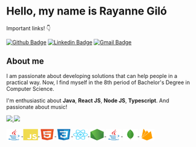 # Hello, my name is Rayanne Giló

Important links! 👇

[![Github Badge](https://img.shields.io/badge/-GitHub-000?style=flat-square&logo=Github&logoColor=white&link=https://github.com/rayannegsilva)](https://github.com/rayannegsilva)
[![Linkedin Badge](https://img.shields.io/badge/-LinkedIn-blue?style=flat-square&logo=Linkedin&logoColor=white&link=https://www.linkedin.com/in/rayanne-gil%C3%B3-da-silva-994934215/)](https://www.linkedin.com/in/rayanne-gil%C3%B3-da-silva-994934215/)
[![Gmail Badge](https://img.shields.io/badge/-Gmail-c14438?style=flat-square&logo=Gmail&logoColor=white&link=mailto:rgilodasilva@gmail.com)](mailto:rgilodasilva@gmail.com)

## About me

I am passionate about developing solutions that can help people in a practical way. Now, I find myself in the 8th period of Bachelor's Degree in Computer Science.

I'm enthusiastic about **Java**, **React JS**, **Node JS**, **Typescript**. And passionate about music!

<!--- 🔭 I work with FullStack.
- 🌱 I've been studying Java, Designer Patterns and Clean Architecture. --!>

<!--
**rayannegsilva/rayannegsilva** is a ✨ _special_ ✨ repository because its `README.md` (this file) appears on your GitHub profile.

Here are some ideas to get you started:

 🔭 Trabalho como Front-End
 🌱 I’m currently learning ...
- 👯 I’m looking to collaborate on ...
- 🤔 I’m looking for help with ...
- 💬 Ask me about ...
- 📫 How to reach me: ...
- 😄 Pronouns: ...
- ⚡ Fun fact: ...
-->

 <div>
  <a href="https://github.com/rayannegsilva">
  <img height="160em" src="https://github-readme-stats.vercel.app/api?username=rayannegsilva&show_icons=true&theme=dracula&include_all_commits=true&count_private=true"/>
  <img height="160em" src="https://github-readme-stats.vercel.app/api/top-langs/?username=rayannegsilva&layout=compact&langs_count=7&theme=dracula"/>
</div>

 <div style="display: inline_block"><br>
   <img align="center" alt="Ray-Java" height="30" width="40" src="https://raw.githubusercontent.com/devicons/devicon/refs/heads/master/icons/java/java-original.svg">
   <img align="center" alt="Ray-Js" height="30" width="40" src="https://raw.githubusercontent.com/devicons/devicon/master/icons/javascript/javascript-plain.svg">
   <img align="center" alt="Ray-HTML" height="30" width="40" src="https://raw.githubusercontent.com/devicons/devicon/master/icons/html5/html5-original.svg">
   <img align="center" alt="Ray-CSS" height="30" width="40" src="https://raw.githubusercontent.com/devicons/devicon/master/icons/css3/css3-original.svg">
   <img align="center" alt="Ray-React" height="30" width="40" src="https://raw.githubusercontent.com/devicons/devicon/master/icons/react/react-original.svg">
   <img align="center" alt="Ray-Nodejs" height="30" width="40" src="https://raw.githubusercontent.com/devicons/devicon/master/icons/nodejs/nodejs-original.svg">
   <img align="center" alt="Ray-Java" height="30" width="40" src="https://raw.githubusercontent.com/devicons/devicon/master/icons/java/java-original.svg">
   <img align="center" alt="Ray-MongoDb" height="30" width="40" src="https://raw.githubusercontent.com/devicons/devicon/master/icons/mongodb/mongodb-original.svg">
   <img align="center" alt="Ray-Firebase" height="30" width="40" src="https://raw.githubusercontent.com/devicons/devicon/master/icons/firebase/firebase-plain.svg">

   <!-- <img align="center" alt="Ray-flutter" height="30" width="40" src="https://raw.githubusercontent.com/devicons/devicon/master/icons/flutter/flutter-plain.svg"> -->
</div>
 
 ##
 
